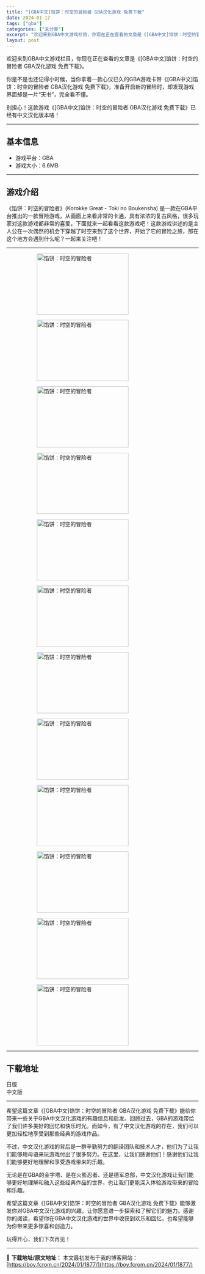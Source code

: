 ```yaml
---
title: "[GBA中文]馅饼：时空的冒险者 GBA汉化游戏 免费下载"
date: 2024-01-17
tags: ["gba"]
categories: ["未分类"]
excerpt: "欢迎来到GBA中文游戏栏目，你现在正在查看的文章是《[GBA中文]馅饼：时空的冒险者 GBA汉化游戏 免费下载》。 你是不是也还记得小时候，当你拿着一款心仪已久的GBA游戏卡带《[GBA中文]馅饼：时空的冒险者 GBA汉化游戏 免费下载》，准备开启新的冒险时，却发现游戏界面却是一片“天书”，完全看不&hellip;"
layout: post
---
```


欢迎来到GBA中文游戏栏目，你现在正在查看的文章是《[GBA中文]馅饼：时空的冒险者 GBA汉化游戏 免费下载》。

你是不是也还记得小时候，当你拿着一款心仪已久的GBA游戏卡带《[GBA中文]馅饼：时空的冒险者 GBA汉化游戏 免费下载》，准备开启新的冒险时，却发现游戏界面却是一片“天书”，完全看不懂。

别担心！这款游戏《[GBA中文]馅饼：时空的冒险者 GBA汉化游戏 免费下载》已经有中文汉化版本咯！ <hr><h2>&#22522;&#26412;&#20449;&#24687;</h2> <ul><li>&#28216;&#25103;&#24179;&#21488;&#65306;GBA</li><li>&#28216;&#25103;&#22823;&#23567;&#65306;6.6MB</li></ul><hr><h2>&#28216;&#25103;&#20171;&#32461;</h2> &#12298;&#39301;&#39292;&#65306;&#26102;&#31354;&#30340;&#20882;&#38505;&#32773;&#12299;(Korokke Great - Toki no Boukensha) &#26159;&#19968;&#27454;&#22312;GBA&#24179;&#21488;&#25512;&#20986;&#30340;&#19968;&#27454;&#20882;&#38505;&#28216;&#25103;&#65292;&#20174;&#30011;&#38754;&#19978;&#26469;&#30475;&#38750;&#24120;&#30340;&#21345;&#36890;&#65292;&#20855;&#26377;&#27987;&#27987;&#30340;&#22797;&#21476;&#39118;&#26684;&#65292;&#24456;&#22810;&#29609;&#23478;&#23545;&#36825;&#27454;&#28216;&#25103;&#37117;&#38750;&#24120;&#30340;&#21916;&#29233;&#65292;&#19979;&#38754;&#23601;&#26469;&#19968;&#36215;&#30475;&#30475;&#36825;&#27454;&#28216;&#25103;&#21543;&#65281;&#36825;&#27454;&#28216;&#25103;&#35762;&#36848;&#30340;&#26159;&#20027;&#20154;&#20844;&#22312;&#19968;&#27425;&#20598;&#28982;&#30340;&#26426;&#20250;&#19979;&#31359;&#36234;&#20102;&#26102;&#31354;&#26469;&#21040;&#20102;&#36825;&#20010;&#19990;&#30028;&#65292;&#24320;&#22987;&#20102;&#23427;&#30340;&#20882;&#38505;&#20043;&#26053;&#65292;&#37027;&#22312;&#36825;&#20010;&#22320;&#26041;&#20250;&#36935;&#21040;&#20160;&#20040;&#21602;&#65311;&#19968;&#36215;&#26469;&#20851;&#27880;&#21543;&#65281; <hr><figure><figure><img loading="lazy" decoding="async" width="240" height="160" data-id="5024" src="https://boy.fcrom.cn/wp-content/uploads/2024/01/20240116_65a63d4e03580.png" title="&#39301;&#39292;&#65306;&#26102;&#31354;&#30340;&#20882;&#38505;&#32773;-1" alt="馅饼：时空的冒险者"></figure><figure><img loading="lazy" decoding="async" width="240" height="160" data-id="5030" src="https://boy.fcrom.cn/wp-content/uploads/2024/01/20240116_65a63d4e2b2b3.png" title="&#39301;&#39292;&#65306;&#26102;&#31354;&#30340;&#20882;&#38505;&#32773;-2" alt="馅饼：时空的冒险者"></figure><figure><img loading="lazy" decoding="async" width="240" height="160" data-id="5032" src="https://boy.fcrom.cn/wp-content/uploads/2024/01/20240116_65a63d4e488ef.png" title="&#39301;&#39292;&#65306;&#26102;&#31354;&#30340;&#20882;&#38505;&#32773;-3" alt="馅饼：时空的冒险者"></figure><figure><img loading="lazy" decoding="async" width="240" height="160" data-id="5033" src="https://boy.fcrom.cn/wp-content/uploads/2024/01/20240116_65a63d4e70b51.png" title="&#39301;&#39292;&#65306;&#26102;&#31354;&#30340;&#20882;&#38505;&#32773;-4" alt="馅饼：时空的冒险者"></figure><figure><img loading="lazy" decoding="async" width="240" height="160" data-id="5031" src="https://boy.fcrom.cn/wp-content/uploads/2024/01/20240116_65a63d4e90667.png" title="&#39301;&#39292;&#65306;&#26102;&#31354;&#30340;&#20882;&#38505;&#32773;-5" alt="馅饼：时空的冒险者"></figure><figure><img loading="lazy" decoding="async" width="240" height="160" data-id="5025" src="https://boy.fcrom.cn/wp-content/uploads/2024/01/20240116_65a63d4eb651b.png" title="&#39301;&#39292;&#65306;&#26102;&#31354;&#30340;&#20882;&#38505;&#32773;-6" alt="馅饼：时空的冒险者"></figure><figure><img loading="lazy" decoding="async" width="240" height="160" data-id="5026" src="https://boy.fcrom.cn/wp-content/uploads/2024/01/20240116_65a63d4edb583.png" title="&#39301;&#39292;&#65306;&#26102;&#31354;&#30340;&#20882;&#38505;&#32773;" alt="馅饼：时空的冒险者"></figure><figure><img loading="lazy" decoding="async" width="240" height="160" data-id="5027" src="https://boy.fcrom.cn/wp-content/uploads/2024/01/20240116_65a63d4f05965.png" title="&#39301;&#39292;&#65306;&#26102;&#31354;&#30340;&#20882;&#38505;&#32773;" alt="馅饼：时空的冒险者"></figure><figure><img loading="lazy" decoding="async" width="240" height="160" data-id="5028" src="https://boy.fcrom.cn/wp-content/uploads/2024/01/20240116_65a63d4f29542.png" title="&#39301;&#39292;&#65306;&#26102;&#31354;&#30340;&#20882;&#38505;&#32773;" alt="馅饼：时空的冒险者"></figure><figure><img loading="lazy" decoding="async" width="240" height="160" data-id="5029" src="https://boy.fcrom.cn/wp-content/uploads/2024/01/20240116_65a63d4f4d201.png" title="&#39301;&#39292;&#65306;&#26102;&#31354;&#30340;&#20882;&#38505;&#32773;" alt="馅饼：时空的冒险者"></figure><figure><img loading="lazy" decoding="async" width="240" height="160" data-id="5034" src="https://boy.fcrom.cn/wp-content/uploads/2024/01/20240116_65a63d4f6b057.png" title="&#39301;&#39292;&#65306;&#26102;&#31354;&#30340;&#20882;&#38505;&#32773;" alt="馅饼：时空的冒险者"></figure><figure><img loading="lazy" decoding="async" width="240" height="160" data-id="5023" src="https://boy.fcrom.cn/wp-content/uploads/2024/01/20240116_65a63d4f9193c.png" title="&#39301;&#39292;&#65306;&#26102;&#31354;&#30340;&#20882;&#38505;&#32773;" alt="馅饼：时空的冒险者"></figure></figure><hr><h2>&#19979;&#36733;&#22320;&#22336;</h2> <div> <div>&#26085;&#29256;</div> <div>&#20013;&#25991;&#29256;</div> </div> <hr>希望这篇文章《[GBA中文]馅饼：时空的冒险者 GBA汉化游戏 免费下载》能给你带来一些关于GBA中文汉化游戏的有趣信息和启发。回顾过去，GBA的游戏带给了我们许多美好的回忆和快乐时光。而如今，有了中文汉化游戏的存在，我们可以更加轻松地享受到那些经典的游戏作品。

不过，中文汉化游戏的背后是一群辛勤努力的翻译团队和技术人才，他们为了让我们能够用母语来玩游戏付出了很多努力。在这里，让我们感谢他们！感谢他们让我们能够更好地理解和享受游戏带来的乐趣。

无论是在GBA的金字塔、是在火影忍者、还是德军总部，中文汉化游戏让我们能够更好地理解和融入这些经典作品的世界，也让我们更能深入体验游戏带来的冒险和乐趣。

希望这篇文章《[GBA中文]馅饼：时空的冒险者 GBA汉化游戏 免费下载》能够激发你对GBA中文汉化游戏的兴趣，让你愿意进一步探索和了解它们的魅力。感谢你的阅读，希望你在GBA中文汉化游戏的世界中收获到欢乐和回忆，也希望能够为你带来更多惊喜和创造力。

玩得开心，我们下次再见！

---
📖 **下载地址/原文地址：** 本文最初发布于我的博客网站：[https://boy.fcrom.cn/2024/01/1877/](https://boy.fcrom.cn/2024/01/1877/)

